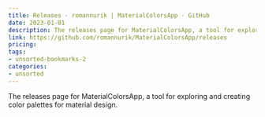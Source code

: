 ```yaml
---
title: Releases · romannurik | MaterialColorsApp · GitHub
date: 2023-01-01
description: The releases page for MaterialColorsApp, a tool for exploring and creating color palettes for material design.
link: https://github.com/romannurik/MaterialColorsApp/releases
pricing: 
tags: 
- unsorted-bookmarks-2 
categories: 
- unsorted 
---
```


The releases page for MaterialColorsApp, a tool for exploring and creating color palettes for material design.